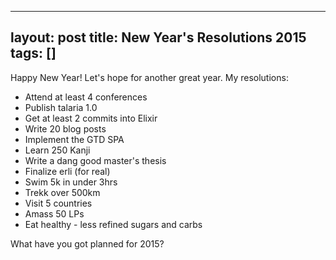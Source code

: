 ----
layout: post
title: New Year's Resolutions 2015
tags: []
----

Happy New Year! Let's hope for another great year.
My resolutions:

- Attend at least 4 conferences
- Publish talaria 1.0
- Get at least 2 commits into Elixir
- Write 20 blog posts
- Implement the GTD SPA
- Learn 250 Kanji
- Write a dang good master's thesis
- Finalize erli (for real)
- Swim 5k in under 3hrs
- Trekk over 500km
- Visit 5 countries
- Amass 50 LPs
- Eat healthy - less refined sugars and carbs

What have you got planned for 2015?
